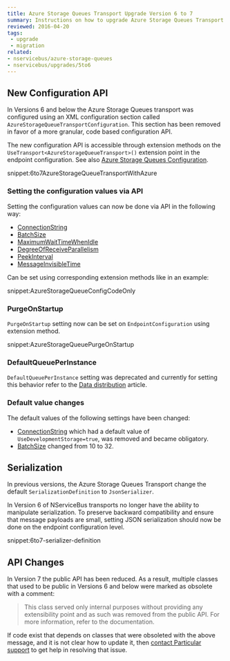 ```yaml
---
title: Azure Storage Queues Transport Upgrade Version 6 to 7
summary: Instructions on how to upgrade Azure Storage Queues Transport Version 6 to 7.
reviewed: 2016-04-20
tags:
 - upgrade
 - migration
related:
- nservicebus/azure-storage-queues
- nservicebus/upgrades/5to6
---
```



## New Configuration API

In Versions 6 and below the Azure Storage Queues transport was configured using an XML configuration section called `AzureStorageQueueTransportConfiguration`. This section has been removed in favor of a more granular, code based configuration API.

The new configuration API is accessible through extension methods on the `UseTransport<AzureStorageQueueTransport>()` extension point in the endpoint configuration. See also [Azure Storage Queues Configuration](/nservicebus/azure-storage-queues/configuration.md).

snippet:6to7AzureStorageQueueTransportWithAzure


### Setting the configuration values via API

Setting the configuration values can now be done via API in the following way:

 * [ConnectionString](/nservicebus/azure-storage-queues/configuration.md#configuration-parameters-connectionstring)
 * [BatchSize](/nservicebus/azure-storage-queues/configuration.md#configuration-parameters-batchsize)
 * [MaximumWaitTimeWhenIdle](/nservicebus/azure-storage-queues/configuration.md#configuration-parameters-maximumwaittimewhenidle)
 * [DegreeOfReceiveParallelism](/nservicebus/azure-storage-queues/configuration.md#configuration-parameters-degreeofreceiveparallelism)
 * [PeekInterval](/nservicebus/azure-storage-queues/configuration.md#configuration-parameters-peekinterval)
 * [MessageInvisibleTime](/nservicebus/azure-storage-queues/configuration.md#configuration-parameters-messageinvisibletime)

Can be set using corresponding extension methods like in an example:

snippet:AzureStorageQueueConfigCodeOnly


### PurgeOnStartup

`PurgeOnStartup` setting now can be set on `EndpointConfiguration` using extension method.

snippet:AzureStorageQueuePurgeOnStartup


### DefaultQueuePerInstance

`DefaultQueuePerInstance` setting was deprecated and currently for setting this behavior refer to the [Data distribution](/nservicebus/azure/data-distribution.md) article.


### Default value changes

The default values of the following settings have been changed:

 * [ConnectionString](/nservicebus/azure-storage-queues/configuration.md#configuration-parameters-connectionstring) which had a default value of `UseDevelopmentStorage=true`, was removed and became obligatory.
 * [BatchSize](/nservicebus/azure-storage-queues/configuration.md#configuration-parameters-batchsize) changed from 10 to 32.


## Serialization

In previous versions, the Azure Storage Queues Transport change the default `SerializationDefinition` to `JsonSerializer`.

In Version 6 of NServiceBus transports no longer have the ability to manipulate serialization. To preserve backward compatibility and ensure that message payloads are small, setting JSON serialization should now be done on the endpoint configuration level.

snippet:6to7-serializer-definition


## API Changes

In Version 7 the public API has been reduced. As a result, multiple classes that used to be public in Versions 6 and below were marked as obsolete with a comment:

> This class served only internal purposes without providing any extensibility point and as such was removed from the public API. For more information, refer to the documentation.

If code exist that depends on classes that were obsoleted with the above message, and it is not clear how to update it, then [contact Particular support](http://particular.net/contactus) to get help in resolving that issue. 